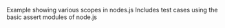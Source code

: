 Example showing various scopes in nodes.js
Includes test cases using the basic assert modules of node.js